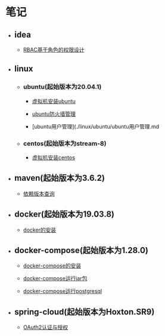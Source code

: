 # 笔记

- ## idea

    - [RBAC基于角色的权限设计](./idea/RBAC基于角色的权限设计.md)

- ## linux
    
    - ### ubuntu(起始版本为20.04.1)
        
        - [虚拟机安装ubuntu](./linux/ubuntu/虚拟机安装ubuntu.md)
        
        - [ubuntu防火墙管理](./linux/ubuntu/ubuntu防火墙管理.md)
      
        - [ubuntu用户管理](./linux/ubuntu/ubuntu用户管理.md
    
    - ### centos(起始版本为stream-8)
      
        - [虚拟机安装centos](./linux/centos/虚拟机安装centos.md)

- ## maven(起始版本为3.6.2)

    - [依赖版本查询](./maven/依赖版本查询.md)

- ## docker(起始版本为19.03.8)

    - [docker的安装](./docker/docker的安装.md)
  
- ## docker-compose(起始版本为1.28.0)
    
    - [docker-compose的安装](./docker-compose/docker-compose的安装.md)
  
    - [docker-compose运行jar包](./docker-compose/docker-compose运行jar包.md)

    - [docker-compose运行postgresql](./docker-compose/docker-compose运行postgresql.md)

- ## spring-cloud(起始版本为Hoxton.SR9)

    - [OAuth2认证与授权](./spring-cloud/OAuth2认证与授权.md)